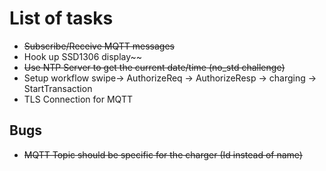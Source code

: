 # List of tasks

* ~~Subscribe/Receive MQTT messages~~
* Hook up SSD1306 display~~
* ~~Use NTP Server to get the current date/time (no_std challenge)~~
* Setup workflow swipe-> AuthorizeReq -> AuthorizeResp -> charging -> StartTransaction
* TLS Connection for MQTT


## Bugs

* ~~MQTT Topic should be specific for the charger (Id instead of name)~~